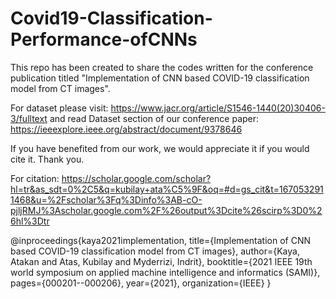# Covid19-Classification-Performance-ofCNNs
This repo has been created to share the codes written for the conference publication titled "Implementation of CNN based COVID-19 classification model from CT images".

For dataset please visit: https://www.jacr.org/article/S1546-1440(20)30406-3/fulltext
and read Dataset section of our conference paper: https://ieeexplore.ieee.org/abstract/document/9378646

If you have benefited from our work, we would appreciate it if you would cite it. Thank you.

For citation: https://scholar.google.com/scholar?hl=tr&as_sdt=0%2C5&q=kubilay+ata%C5%9F&oq=#d=gs_cit&t=1670532911468&u=%2Fscholar%3Fq%3Dinfo%3AB-cO-pjljRMJ%3Ascholar.google.com%2F%26output%3Dcite%26scirp%3D0%26hl%3Dtr

@inproceedings{kaya2021implementation,
  title={Implementation of CNN based COVID-19 classification model from CT images},
  author={Kaya, Atakan and Atas, Kubilay and Myderrizi, Indrit},
  booktitle={2021 IEEE 19th world symposium on applied machine intelligence and informatics (SAMI)},
  pages={000201--000206},
  year={2021},
  organization={IEEE}
}
